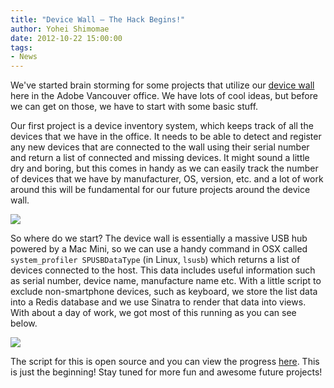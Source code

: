 ```yaml
---
title: "Device Wall – The Hack Begins!"
author: Yohei Shimomae
date: 2012-10-22 15:00:00
tags:
- News
---
```


We've started brain storming for some projects that utilize our [device wall](/2012/03/29/phonegaps-new-device-wall/) here in the Adobe Vancouver office. We have lots of cool ideas, but before we can get on those, we have to start with some basic stuff.

Our first project is a device inventory system, which keeps track of all the devices that we have in the office. It needs to be able to detect and register any new devices that are connected to the wall using their serial number and return a list of connected and missing devices. It might sound a little dry and boring, but this comes in handy as we can easily track the number of devices that we have by manufacturer, OS, version, etc. and a lot of work around this will be fundamental for our future projects around the device wall.

![](http://www.phonegap.com/uploads/2012/10/device-wall-2.jpg)

So where do we start? The device wall is essentially a massive USB hub powered by a Mac Mini, so we can use a handy command in OSX called `system_profiler SPUSBDataType` (in Linux, `lsusb`) which returns a list of devices connected to the host. This data includes useful information such as serial number, device name, manufacture name etc. With a little script to exclude non-smartphone devices, such as keyboard, we store the list data into a Redis database and we use Sinatra to render that data into views. With about a day of work, we got most of this running as you can see below.

![](http://www.phonegap.com/uploads/2012/10/device-wall-1.jpg)

The script for this is open source and you can view the progress [here](https://github.com/yoheishimomae/device-wall-discovery). This is just the beginning! Stay tuned for more fun and awesome future projects!
